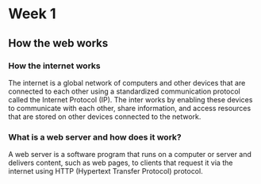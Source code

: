 # Week 1 

## How the web works

### How the internet works

The internet is a global network of computers and other devices that are connected to each other using a standardized communication protocol called the Internet Protocol (IP). The inter works by enabling these devices to communicate with each other, share information, and access resources that are stored on other devices connected to the network.

### What is a web server and how does it work?

A web server is a software program that runs on a computer or server and delivers content, such as web pages, to clients that request it via the internet using HTTP (Hypertext Transfer Protocol) protocol. 


